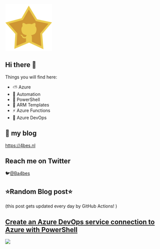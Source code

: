 ![Github Star](Assets/github-stars-logo_Color.png)

## Hi there 👋

Things you will find here:
- ⛅ Azure
- 🚗 Automation
- 🐚 PowerShell
- 💪 ARM Templates
- ⚡ Azure Functions
- 🚀 Azure DevOps


## 📝 my blog
<https://4bes.nl>

## Reach me on Twitter
🐦[@Ba4bes](https://twitter.com/Ba4bes)

<!---
- 🔭 I’m currently working on ...
- 🌱 I’m currently learning ...
- 👯 I’m looking to collaborate on ...
- 🤔 I’m looking for help with ...
- 💬 Ask me about ...
- 📫 How to reach me: ...
- 😄 Pronouns: ...
- ⚡ Fun fact: I have a standard poodle 🐩

-->

## ⭐Random Blog post⭐

(this post gets updated every day by GitHub Actions! )

<!-- Link -->
## [Create an Azure DevOps service connection to Azure with PowerShell](https://4bes.nl/2020/12/20/create-an-azure-devops-service-connection-to-azure-with-powershell/)

<a href="https://4bes.nl/2020/12/20/create-an-azure-devops-service-connection-to-azure-with-powershell/"><img src="https://4bes.nl/wp-content/uploads/2020/12/AzDo-AzureConnection-PStn.png" height="250px"></a>

